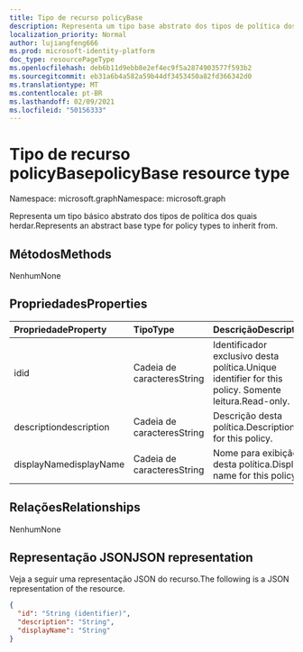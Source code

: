 ```yaml
---
title: Tipo de recurso policyBase
description: Representa um tipo base abstrato dos tipos de política dos quais herdar.
localization_priority: Normal
author: lujiangfeng666
ms.prod: microsoft-identity-platform
doc_type: resourcePageType
ms.openlocfilehash: deb6b11d9ebb8e2ef4ec9f5a2874903577f593b2
ms.sourcegitcommit: eb31a6b4a582a59b44df3453450a82fd366342d0
ms.translationtype: MT
ms.contentlocale: pt-BR
ms.lasthandoff: 02/09/2021
ms.locfileid: "50156333"
---
```

# <a name="policybase-resource-type"></a><span data-ttu-id="0d39c-103">Tipo de recurso policyBase</span><span class="sxs-lookup"><span data-stu-id="0d39c-103">policyBase resource type</span></span>

<span data-ttu-id="0d39c-104">Namespace: microsoft.graph</span><span class="sxs-lookup"><span data-stu-id="0d39c-104">Namespace: microsoft.graph</span></span>

<span data-ttu-id="0d39c-105">Representa um tipo básico abstrato dos tipos de política dos quais herdar.</span><span class="sxs-lookup"><span data-stu-id="0d39c-105">Represents an abstract base type for policy types to inherit from.</span></span>

## <a name="methods"></a><span data-ttu-id="0d39c-106">Métodos</span><span class="sxs-lookup"><span data-stu-id="0d39c-106">Methods</span></span>

<span data-ttu-id="0d39c-107">Nenhum</span><span class="sxs-lookup"><span data-stu-id="0d39c-107">None</span></span>

## <a name="properties"></a><span data-ttu-id="0d39c-108">Propriedades</span><span class="sxs-lookup"><span data-stu-id="0d39c-108">Properties</span></span>

| <span data-ttu-id="0d39c-109">Propriedade</span><span class="sxs-lookup"><span data-stu-id="0d39c-109">Property</span></span>     | <span data-ttu-id="0d39c-110">Tipo</span><span class="sxs-lookup"><span data-stu-id="0d39c-110">Type</span></span>        | <span data-ttu-id="0d39c-111">Descrição</span><span class="sxs-lookup"><span data-stu-id="0d39c-111">Description</span></span> |
|:-------------|:------------|:------------|
|<span data-ttu-id="0d39c-112">id</span><span class="sxs-lookup"><span data-stu-id="0d39c-112">id</span></span>|<span data-ttu-id="0d39c-113">Cadeia de caracteres</span><span class="sxs-lookup"><span data-stu-id="0d39c-113">String</span></span>| <span data-ttu-id="0d39c-114">Identificador exclusivo desta política.</span><span class="sxs-lookup"><span data-stu-id="0d39c-114">Unique identifier for this policy.</span></span> <span data-ttu-id="0d39c-115">Somente leitura.</span><span class="sxs-lookup"><span data-stu-id="0d39c-115">Read-only.</span></span>|
|<span data-ttu-id="0d39c-116">description</span><span class="sxs-lookup"><span data-stu-id="0d39c-116">description</span></span>|<span data-ttu-id="0d39c-117">Cadeia de caracteres</span><span class="sxs-lookup"><span data-stu-id="0d39c-117">String</span></span>| <span data-ttu-id="0d39c-118">Descrição desta política.</span><span class="sxs-lookup"><span data-stu-id="0d39c-118">Description for this policy.</span></span>|
|<span data-ttu-id="0d39c-119">displayName</span><span class="sxs-lookup"><span data-stu-id="0d39c-119">displayName</span></span>|<span data-ttu-id="0d39c-120">Cadeia de caracteres</span><span class="sxs-lookup"><span data-stu-id="0d39c-120">String</span></span>| <span data-ttu-id="0d39c-121">Nome para exibição desta política.</span><span class="sxs-lookup"><span data-stu-id="0d39c-121">Display name for this policy.</span></span> |

## <a name="relationships"></a><span data-ttu-id="0d39c-122">Relações</span><span class="sxs-lookup"><span data-stu-id="0d39c-122">Relationships</span></span>

<span data-ttu-id="0d39c-123">Nenhum</span><span class="sxs-lookup"><span data-stu-id="0d39c-123">None</span></span>

## <a name="json-representation"></a><span data-ttu-id="0d39c-124">Representação JSON</span><span class="sxs-lookup"><span data-stu-id="0d39c-124">JSON representation</span></span>

<span data-ttu-id="0d39c-125">Veja a seguir uma representação JSON do recurso.</span><span class="sxs-lookup"><span data-stu-id="0d39c-125">The following is a JSON representation of the resource.</span></span>

<!-- {
  "blockType": "resource",
  "optionalProperties": [

  ],
  "@odata.type": "microsoft.graph.policyBase",
  "keyProperty": "id"
}-->

```json
{
  "id": "String (identifier)",
  "description": "String",
  "displayName": "String"
}
```

<!-- uuid: 16cd6b66-4b1a-43a1-adaf-3a886856ed98
2019-02-04 14:57:30 UTC -->
<!-- {
  "type": "#page.annotation",
  "description": "policyBase resource",
  "keywords": "",
  "section": "documentation",
  "tocPath": ""
}-->
